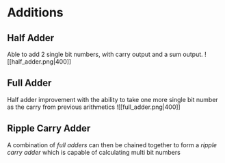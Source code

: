 # Additions
## Half Adder
Able to add 2 single bit numbers, with carry output and a sum output.
![[half_adder.png|400]]
## Full Adder
Half adder improvement with the ability to take one more single bit number as the carry from previous arithmetics
![[full_adder.png|400]]
## Ripple Carry Adder
A combination of *full adders* can then be chained together to form a *ripple carry adder* which is capable of calculating multi bit numbers